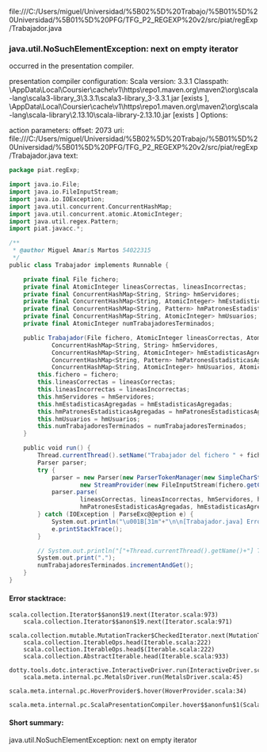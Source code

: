 file:///C:/Users/miguel/Universidad/%5B02%5D%20Trabajo/%5B01%5D%20Universidad/%5B01%5D%20PFG/TFG_P2_REGEXP%20v2/src/piat/regExp/Trabajador.java
### java.util.NoSuchElementException: next on empty iterator

occurred in the presentation compiler.

presentation compiler configuration:
Scala version: 3.3.1
Classpath:
<HOME>\AppData\Local\Coursier\cache\v1\https\repo1.maven.org\maven2\org\scala-lang\scala3-library_3\3.3.1\scala3-library_3-3.3.1.jar [exists ], <HOME>\AppData\Local\Coursier\cache\v1\https\repo1.maven.org\maven2\org\scala-lang\scala-library\2.13.10\scala-library-2.13.10.jar [exists ]
Options:



action parameters:
offset: 2073
uri: file:///C:/Users/miguel/Universidad/%5B02%5D%20Trabajo/%5B01%5D%20Universidad/%5B01%5D%20PFG/TFG_P2_REGEXP%20v2/src/piat/regExp/Trabajador.java
text:
```scala
package piat.regExp;

import java.io.File;
import java.io.FileInputStream;
import java.io.IOException;
import java.util.concurrent.ConcurrentHashMap;
import java.util.concurrent.atomic.AtomicInteger;
import java.util.regex.Pattern;
import piat.javacc.*;

/**
 * @author Miguel Amarís Martos 54022315
 */
public class Trabajador implements Runnable {

	private final File fichero;
	private final AtomicInteger lineasCorrectas, lineasIncorrectas;
	private final ConcurrentHashMap<String, String> hmServidores;
	private final ConcurrentHashMap<String, AtomicInteger> hmEstadisticasAgregadas;
	private final ConcurrentHashMap<String, Pattern> hmPatronesEstadisticasAgregadas;
	private final ConcurrentHashMap<String, AtomicInteger> hmUsuarios;
	private final AtomicInteger numTrabajadoresTerminados;

	public Trabajador(File fichero, AtomicInteger lineasCorrectas, AtomicInteger lineasIncorrectas,
			ConcurrentHashMap<String, String> hmServidores,
			ConcurrentHashMap<String, AtomicInteger> hmEstadisticasAgregadas,
			ConcurrentHashMap<String, Pattern> hmPatronesEstadisticasAgregadas,
			ConcurrentHashMap<String, AtomicInteger> hmUsuarios, AtomicInteger numTrabajadoresTerminados) {
		this.fichero = fichero;
		this.lineasCorrectas = lineasCorrectas;
		this.lineasIncorrectas = lineasIncorrectas;
		this.hmServidores = hmServidores;
		this.hmEstadisticasAgregadas = hmEstadisticasAgregadas;
		this.hmPatronesEstadisticasAgregadas = hmPatronesEstadisticasAgregadas;
		this.hmUsuarios = hmUsuarios;
		this.numTrabajadoresTerminados = numTrabajadoresTerminados;
	}

	public void run() {
		Thread.currentThread().setName("Trabajador del fichero " + fichero.getName());
		Parser parser;
		try {
			parser = new Parser(new ParserTokenManager(new SimpleCharStream(
					new StreamProvider(new FileInputStream(fichero.getCanonicalPath()), "UTF-8"))));
			parser.parse(
					lineasCorrectas, lineasIncorrectas, hmServidores, hmUsuarios,
					hmPatronesEstadisticasAgregadas, hmEstadisticasAgregadas);
		} catch (IOException | ParseExc@@eption e) {
			System.out.println("\u001B[31m"+"\n\n[Trabajador.java] Error detectado! Debería ser gestionado en el parser...\n\n"+ "\u001B[0m");
			e.printStackTrace();
		}

		// System.out.println("["+Thread.currentThread().getName()+"] Termino");
		System.out.print(".");
		numTrabajadoresTerminados.incrementAndGet();
	}
}

```



#### Error stacktrace:

```
scala.collection.Iterator$$anon$19.next(Iterator.scala:973)
	scala.collection.Iterator$$anon$19.next(Iterator.scala:971)
	scala.collection.mutable.MutationTracker$CheckedIterator.next(MutationTracker.scala:76)
	scala.collection.IterableOps.head(Iterable.scala:222)
	scala.collection.IterableOps.head$(Iterable.scala:222)
	scala.collection.AbstractIterable.head(Iterable.scala:933)
	dotty.tools.dotc.interactive.InteractiveDriver.run(InteractiveDriver.scala:168)
	scala.meta.internal.pc.MetalsDriver.run(MetalsDriver.scala:45)
	scala.meta.internal.pc.HoverProvider$.hover(HoverProvider.scala:34)
	scala.meta.internal.pc.ScalaPresentationCompiler.hover$$anonfun$1(ScalaPresentationCompiler.scala:352)
```
#### Short summary: 

java.util.NoSuchElementException: next on empty iterator
